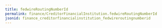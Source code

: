 ```yaml
---
title: fedwireRoutingNumberId
permalink: finance/CreditorFinancialInstitution.fedwireRoutingNumberId.html
jsonid: finance_creditorfinancialinstitution_fedwireroutingnumberid
---
```


